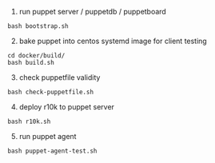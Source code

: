 1. run puppet server / puppetdb / puppetboard
```
bash bootstrap.sh
```
2. bake puppet into centos systemd image for client testing
```
cd docker/build/
bash build.sh
```
3. check puppetfile validity
```
bash check-puppetfile.sh
```
4. deploy r10k to puppet server
```
bash r10k.sh
```
5. run puppet agent
```
bash puppet-agent-test.sh
```
